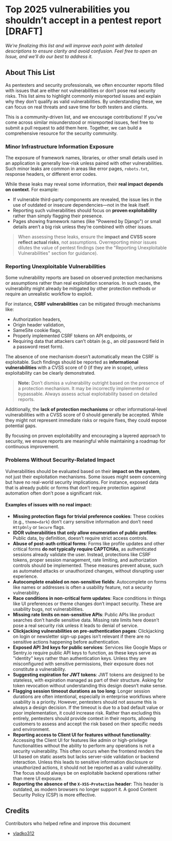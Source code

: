# Top 2025 vulnerabilities you shouldn’t accept in a pentest report [DRAFT]

_We’re finalizing this list and will improve each point with detailed descriptions to ensure clarity and avoid confusion. Feel free to open an Issue, and we’ll do our best to address it._ 

## About This List
As pentesters and security professionals, we often encounter reports filled with issues that are either not vulnerabilities or don’t pose real security risks. This list aims to highlight commonly misreported issues and explain why they don’t qualify as valid vulnerabilities. By understanding these, we can focus on real threats and save time for both testers and clients.

This is a community-driven list, and we encourage contributions! If you’ve come across similar misunderstood or misreported issues, feel free to submit a pull request to add them here. Together, we can build a comprehensive resource for the security community.


### Minor Infrastructure Information Exposure

The exposure of framework names, libraries, or other small details used in an application is generally low-risk unless paired with other vulnerabilities. Such minor leaks are common in areas like error pages, `robots.txt`, response headers, or different error codes.

While these leaks may reveal some information, their **real impact depends on context**. For example:  
- If vulnerable third-party components are revealed, the issue lies in the use of outdated or insecure dependencies—not in the leak itself.  
- Reporting such vulnerabilities should focus on **proven exploitability** rather than simply flagging their presence.
- Pages showing framework names (like "Powered by Django") or small details aren’t a big risk unless they’re combined with other issues.

> When assessing these leaks, ensure the **impact and CVSS score reflect actual risks**, not assumptions. Overreporting minor issues dilutes the value of pentest findings (see the "Reporting Unexploitable Vulnerabilities" section for guidance).


### Reporting Unexploitable Vulnerabilities

Some vulnerability reports are based on observed protection mechanisms or assumptions rather than real exploitation scenarios. In such cases, the vulnerability might already be mitigated by other protection methods or require an unrealistic workflow to exploit.

For instance, **CSRF vulnerabilities** can be mitigated through mechanisms like:
- Authorization headers,  
- Origin header validation,  
- SameSite cookie flags,  
- Properly implemented CSRF tokens on API endpoints, or  
- Requiring data that attackers can’t obtain (e.g., an old password field in a password reset form).

The absence of one mechanism doesn’t automatically mean the CSRF is exploitable. Such findings should be reported as **informational vulnerabilities** with a CVSS score of 0 (if they are in scope), unless exploitability can be clearly demonstrated.

> **Note:** Don’t dismiss a vulnerability outright based on the presence of a protection mechanism. It may be incorrectly implemented or bypassable. Always assess actual exploitability based on detailed reports.

Additionally, the **lack of protection mechanisms** or other informational-level vulnerabilities with a CVSS score of 0 should generally be accepted. While they might not represent immediate risks or require fixes, they could expose potential gaps.

By focusing on proven exploitability and encouraging a layered approach to security, we ensure reports are meaningful while maintaining a roadmap for continuous improvement.

### Problems Without Security-Related Impact

Vulnerabilities should be evaluated based on their **impact on the system**, not just their exploitation mechanisms. Some issues might seem concerning but have no real-world security implications. For instance, exposed data that is already public or forms that don’t require protection against automation often don’t pose a significant risk.

#### Examples of issues with no real impact:

- **Missing protection flags for trivial preference cookies**: These cookies (e.g., `theme=dark`) don’t carry sensitive information and don’t need `HttpOnly` or `Secure` flags.
- **IDOR vulnerabilities that only allow enumeration of public profiles**: Public data, by definition, doesn’t require strict access controls.
- **Abuse of post-auth critical forms**: Forms like profile updates and other critical forms **do not typically require CAPTCHAs**, as authenticated sessions already validate the user. Instead, protections like CSRF tokens, proper session management, rate limiting, and authorization controls should be implemented. These measures prevent abuse, such as automated attacks or unauthorized changes, without disrupting user experience.
- **Autocomplete enabled on non-sensitive fields**: Autocomplete on forms like names or addresses is often a usability feature, not a security vulnerability.
- **Race conditions in non-critical form updates**: Race conditions in things like UI preferences or theme changes don’t impact security. These are usability bugs, not vulnerabilities.
- **Missing rate limits on non-sensitive APIs**: Public APIs like product searches don’t handle sensitive data. Missing rate limits here doesn’t pose a real security risk unless it leads to denial of service.
- **Clickjacking vulnerabilities on pre-authentication pages**: Clickjacking on login or newsletter sign-up pages isn’t relevant if there are no sensitive actions happening before authentication.
- **Exposed API 3rd keys for public services**: Services like Google Maps or Sentry.io require public API keys to function, as these keys serve as "identity" keys rather than authentication keys. Unless they are misconfigured with sensitive permissions, their exposure does not constitute a vulnerability.
- **Suggesting expiration for JWT tokens**: JWT tokens are designed to be stateless, with expiration managed as part of their structure. Asking for token revocation without understanding this design doesn’t make sense.
- **Flagging session timeout durations as too long**: Longer session durations are often intentional, especially in enterprise workflows where usability is a priority. However, pentesters should not assume this is always a design decision. If the timeout is due to a bad default value or poor implementation, it could increase risk. Rather than excluding this entirely, pentesters should provide context in their reports, allowing customers to assess and accept the risk based on their specific needs and environment.
- **Reporting access to Client UI for features without functionality**: Accessing the Client UI for features like admin or high-privilege functionalities without the ability to perform any operations is not a security vulnerability. This often occurs when the frontend renders the UI based on static assets but lacks server-side validation or backend interaction. Unless this leads to sensitive information disclosure or unauthorized actions, it should not be reported as a valid vulnerability. The focus should always be on exploitable backend operations rather than mere UI exposure.
- **Reporting the absence of the `X-XSS-Protection` header**: This header is outdated, as modern browsers no longer support it. A good Content Security Policy (CSP) is more effective.


## Credits
Contributors who helped refine and improve this document 

- [vladko312](https://github.com/vladko312)


